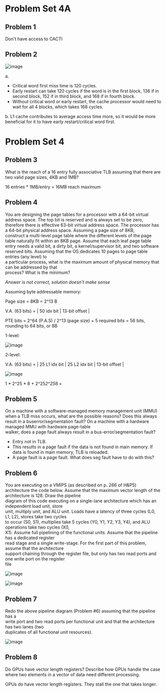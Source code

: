 # Problem Set 4A

## Problem 1
Don't have access to CACTI

## Problem 2
![image](https://github.com/coolnikitav/coding-lessons/assets/30304422/983c82ea-b167-448f-aae7-011fe1b10849)

a.
- Critical word first miss time is 120 cycles.
- Early restart can take 120 cycles if the word is in the first block, 136 if in second block, 152 if in third block, and 168 if in fourth block.
- Without critical word or early restart, the cache processor would need to wait for all 4 blocks, which takes 168 cycles.

b.
L1 cache contributes to average access time more, so it would be more beneficial for it to have early restart/critical word first.

# Problem Set 4

## Problem 3
What	is	the	reach	of	a	16	entry	fully	associative	TLB	assuming	that	there	are	two	valid	page	sizes,	4KB	and	1MB?

16 entries * 1MB/entry = 16MB reach maximum

## Problem 4
You	are	designing	the	page	tables	for	a	processor	with	a	64-bit	virtual	address	
space.		The	top	bit	is	reserved	and	is	always	set	to	be	zero, therefore	there	is	effective	63-bit	virtual	
address	space. The	processor	has	a	64-bit	physical	address	space.		Assuming	a	page	size	of	8KB,	
construct	a	multi-level	page	table	where	the	different	levels	of	the	page	table	naturally	fit	within	an	8KB	
page.		Assume	that	each	leaf	page	table	entry	needs	a	valid	bit,	a	dirty	bit,	a	kernel/supervisor	bit,	and	
two	software	reserved	bits.		Assuming	that	the	OS	dedicates 10	pages	to	page	table	entries	(any	level)	to	
a	particular	process,	what	is	the	maximum	amount	of	physical	memory	that	can	be	addressed	by	that	
process?		What	is	the	minimum?

*Answer is not correct, solution doesn't make sense*

Assuming byte addressable memory:

Page size = 8KB = 2^13 B

V.A. (63 bits) = | 50 idx bit | 13-bit offset |

PTE bits = 2^64 (P.A.S) / 2^13 (page size) + 5 required bits = 56 bits, rounding to 64 bits, or 8B

1-level:

![image](https://github.com/coolnikitav/coding-lessons/assets/30304422/7be1c1bf-0861-47bb-a29f-cb3d4d681c1a)

2-level:

V.A. (63 bits) = | 25 L1 idx bit | 25 L2 idx bit | 13-bit offset |

![image](https://github.com/coolnikitav/coding-lessons/assets/30304422/1eed9873-865c-4e15-9563-0c12e6bf20cb)

1 * 2^25 * 8 + 2^25*2^25*8 = 

## Problem 5
On a	machine	with	a	software-managed	memory	management	unit	(MMU)	
when	a	TLB	miss	occurs,	what	are	the	possible	reasons?		Does	this	always	result	in	a	buserror/segmentation	fault?		On	a	machine	with	a	hardware	managed	MMU	with	hardware	page-table	
walker,	does	a	page	fault	always	result	in	a	bus-error/segmentation	fault?

- Entry not in TLB.
- This results in a page fault if the data is not found in main memory. If data is found in main memory, TLB is reloaded.
- A page fault is a page fault. What does seg fault have to do with this?

## Problem 6
You	are	executing	on	a	VMIPS	(as	described	on	p.	266	of	H&P5)	architecture	the	
code	below.		Assume	that	the	maximum	vector	length	of	the	architecture	is	128.		Draw	the	pipeline	
diagram	of	this	code	executing	on	a	single-lane	architecture	which	has	an	independent	load	unit,	store	
unit,	multiply	unit,	and	ALU	unit.		Loads	have	a	latency	of	three	cycles	(L0,	L1,	L2),	stores	take	two	cycles	
to	occur	(S0,	S1),	multiplies	take	5	cycles	(Y0,	Y1,	Y2,	Y3,	Y4),	and	ALU	operations	take	two	cycles	(X0,	
X1).		Assume	full	pipelining	of	the	functional	units.		Assume	that	the	pipeline	has	a	dedicated	register	
read	stage	and	a	single	write-stage.		For	the	first	part	of	this	problem,	assume	that	the	architecture	
support	chaining	through	the	register	file,	but	only	has	two read	ports and	one	write	port	on	the	register	
file

![image](https://github.com/coolnikitav/coding-lessons/assets/30304422/7965852d-cf3f-49e3-9734-8bd17279924d)

![image](https://github.com/coolnikitav/coding-lessons/assets/30304422/9904392f-f008-4d16-b273-f17ff691f558)

## Problem 7
Redo	the	above	pipeline	diagram	(Problem	#6)	assuming	that	the	pipeline	has	a	
write	port	and	two	read	ports	per	functional	unit	and	that	the	architecture	has	two	lanes	(two	
duplicates	of	all	functional	unit	resources).

![image](https://github.com/coolnikitav/coding-lessons/assets/30304422/bad43a5c-3f65-4c83-96c3-0c622776bba7)

## Problem 8
Do	GPUs	have	vector	length	registers?		Describe	how	GPUs	handle	the	case	
where	two	elements	in	a	vector	of	data	need	different	processing.

GPUs do have vector length registers. They stall the one that takes longer.
